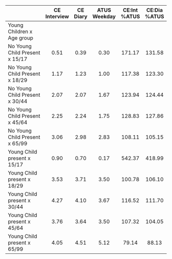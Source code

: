 
|                      | CE<br>Interview |  CE<br>Diary | ATUS<br>Weekday | CE:Int<br>%ATUS | CE:Dia<br>%ATUS |
| -------------------- | :----------: | :----------: | :----------: | :----------: | :----------: |
| Young Children x Age group |              |              |              |              |              |
| No Young Child Present x 15/17 |         0.51 |         0.39 |         0.30 |       171.17 |       131.58 |
| No Young Child Present x 18/29 |         1.17 |         1.23 |         1.00 |       117.38 |       123.30 |
| No Young Child Present x 30/44 |         2.07 |         2.07 |         1.67 |       123.94 |       124.44 |
| No Young Child Present x 45/64 |         2.25 |         2.24 |         1.75 |       128.83 |       127.86 |
| No Young Child Present x 65/99 |         3.06 |         2.98 |         2.83 |       108.11 |       105.15 |
| Young Child present x 15/17 |         0.90 |         0.70 |         0.17 |       542.37 |       418.99 |
| Young Child present x 18/29 |         3.53 |         3.71 |         3.50 |       100.78 |       106.10 |
| Young Child present x 30/44 |         4.27 |         4.10 |         3.67 |       116.52 |       111.70 |
| Young Child present x 45/64 |         3.76 |         3.64 |         3.50 |       107.32 |       104.05 |
| Young Child present x 65/99 |         4.05 |         4.51 |         5.12 |        79.14 |        88.13 |

